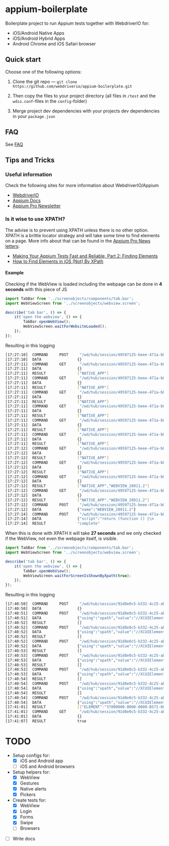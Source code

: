 # appium-boilerplate

Boilerplate project to run Appium tests together with WebdriverIO for:

- iOS/Android Native Apps
- iOS/Android Hybrid Apps
- Android Chrome and iOS Safari browser

## Quick start
Choose one of the following options:

1. Clone the git repo — `git clone https://github.com/webdriverio/appium-boilerplate.git`

2. Then copy the files to your project directory (all files in `/test` and the `wdio.conf`-files in the `config`-folder)

3. Merge project dev dependencies with your projects dev dependencies in your `package.json`

## FAQ
See [FAQ](./docs/FAQ.md)

## Tips and Tricks

### Useful information
Check the following sites for more information about WebdriverIO/Appium
- [WebdriverIO](http://webdriver.io)
- [Appium Docs](http://appium.io/docs/en/about-appium/intro/)
- [Appium Pro Newsletter](http://appiumpro.com)

### Is it wise to use XPATH?
The advise is to prevent using XPATH unless there is no other option. XPATH is a brittle locator strategy and will take some time to find elements on a page.
More info about that can be found in the [Appium Pro News letters](https://appiumpro.com):
- [Making Your Appium Tests Fast and Reliable, Part 2: Finding Elements](https://appiumpro.com/editions/20)
- [How to Find Elements in iOS (Not) By XPath](https://appiumpro.com/editions/8)

#### Example
Checking if the WebView is loaded including the webpage can be done in **4 seconds** with this piece of JS

```js
import TabBar from '../screenobjects/components/tab.bar';
import WebViewScreen from '../screenobjects/webview.screen';

describe('tab bar', () => {
    it('open the webview', () => {
        TabBar.openWebView();
        WebViewScreen.waitForWebsiteLoaded();
    });
});
```

Resulting in this logging

```bash
[17:27:10]  COMMAND     POST     "/wd/hub/session/49597125-beee-471a-b04b-bc2879c56a91/element/18000000-0000-0000-EF70-000000000000/click"
[17:27:10]  DATA                {}
[17:27:11]  COMMAND     GET      "/wd/hub/session/49597125-beee-471a-b04b-bc2879c56a91/contexts"
[17:27:11]  DATA                {}
[17:27:11]  RESULT              ["NATIVE_APP"]
[17:27:11]  COMMAND     GET      "/wd/hub/session/49597125-beee-471a-b04b-bc2879c56a91/contexts"
[17:27:11]  DATA                {}
[17:27:11]  RESULT              ["NATIVE_APP"]
[17:27:11]  COMMAND     GET      "/wd/hub/session/49597125-beee-471a-b04b-bc2879c56a91/contexts"
[17:27:11]  DATA                {}
[17:27:11]  RESULT              ["NATIVE_APP"]
[17:27:11]  COMMAND     GET      "/wd/hub/session/49597125-beee-471a-b04b-bc2879c56a91/contexts"
[17:27:11]  DATA                {}
[17:27:11]  RESULT              ["NATIVE_APP"]
[17:27:11]  COMMAND     GET      "/wd/hub/session/49597125-beee-471a-b04b-bc2879c56a91/contexts"
[17:27:11]  DATA                {}
[17:27:11]  RESULT              ["NATIVE_APP"]
[17:27:11]  COMMAND     GET      "/wd/hub/session/49597125-beee-471a-b04b-bc2879c56a91/contexts"
[17:27:11]  DATA                {}
[17:27:11]  RESULT              ["NATIVE_APP"]
[17:27:12]  COMMAND     GET      "/wd/hub/session/49597125-beee-471a-b04b-bc2879c56a91/contexts"
[17:27:12]  DATA                {}
[17:27:12]  RESULT              ["NATIVE_APP"]
[17:27:12]  COMMAND     GET      "/wd/hub/session/49597125-beee-471a-b04b-bc2879c56a91/contexts"
[17:27:12]  DATA                {}
[17:27:12]  RESULT              ["NATIVE_APP"]
[17:27:12]  COMMAND     GET      "/wd/hub/session/49597125-beee-471a-b04b-bc2879c56a91/contexts"
[17:27:12]  DATA                {}
[17:27:12]  RESULT              ["NATIVE_APP","WEBVIEW_28911.2"]
[17:27:12]  COMMAND     GET      "/wd/hub/session/49597125-beee-471a-b04b-bc2879c56a91/contexts"
[17:27:12]  DATA                {}
[17:27:12]  RESULT              ["NATIVE_APP","WEBVIEW_28911.2"]
[17:27:12]  COMMAND     POST     "/wd/hub/session/49597125-beee-471a-b04b-bc2879c56a91/context"
[17:27:12]  DATA                {"name":"WEBVIEW_28911.2"}
[17:27:14]  COMMAND     POST     "/wd/hub/session/49597125-beee-471a-b04b-bc2879c56a91/execute"
[17:27:14]  DATA                {"script":"return (function () {\n                    return document.readyState;\n                }).apply(null, arguments)","args":[]}
[17:27:14]  RESULT              "complete"
```

When this is done with XPATH it will take **27 seconds** and we only checked if the WebView, not even the webpage itself, is visible.

```js
import TabBar from '../screenobjects/components/tab.bar';
import WebViewScreen from '../screenobjects/webview.screen';

describe('tab bar', () => {
    it('open the webview', () => {
        TabBar.openWebView();
        WebViewScreen.waitForScreenIsShownByXpath(true);
    });
});
```

Resulting in this logging

```bash
[17:40:50]  COMMAND     POST     "/wd/hub/session/91d8e0c5-b332-4c25-ab2f-26cd4999030c/element/18000000-0000-0000-B571-000000000000/click"
[17:40:50]  DATA                {}
[17:40:51]  COMMAND     POST     "/wd/hub/session/91d8e0c5-b332-4c25-ab2f-26cd4999030c/elements"
[17:40:51]  DATA                {"using":"xpath","value":"//XCUIElementTypeOther[@name=\"WEBDRIVER I/O Demo app for the appium-boilerplate   Support\"]/XCUIElementTypeOther/XCUIElementTypeOther/XCUIElementTypeOther/XCUIElementTypeOther/XCUIElementTypeOther/XCUIElementTypeWebView"}
[17:40:52]  RESULT              []
[17:40:52]  COMMAND     POST     "/wd/hub/session/91d8e0c5-b332-4c25-ab2f-26cd4999030c/elements"
[17:40:52]  DATA                {"using":"xpath","value":"//XCUIElementTypeOther[@name=\"WEBDRIVER I/O Demo app for the appium-boilerplate   Support\"]/XCUIElementTypeOther/XCUIElementTypeOther/XCUIElementTypeOther/XCUIElementTypeOther/XCUIElementTypeOther/XCUIElementTypeWebView"}
[17:40:52]  RESULT              []
[17:40:52]  COMMAND     POST     "/wd/hub/session/91d8e0c5-b332-4c25-ab2f-26cd4999030c/elements"
[17:40:52]  DATA                {"using":"xpath","value":"//XCUIElementTypeOther[@name=\"WEBDRIVER I/O Demo app for the appium-boilerplate   Support\"]/XCUIElementTypeOther/XCUIElementTypeOther/XCUIElementTypeOther/XCUIElementTypeOther/XCUIElementTypeOther/XCUIElementTypeWebView"}
[17:40:53]  RESULT              []
[17:40:53]  COMMAND     POST     "/wd/hub/session/91d8e0c5-b332-4c25-ab2f-26cd4999030c/elements"
[17:40:53]  DATA                {"using":"xpath","value":"//XCUIElementTypeOther[@name=\"WEBDRIVER I/O Demo app for the appium-boilerplate   Support\"]/XCUIElementTypeOther/XCUIElementTypeOther/XCUIElementTypeOther/XCUIElementTypeOther/XCUIElementTypeOther/XCUIElementTypeWebView"}
[17:40:53]  RESULT              []
[17:40:53]  COMMAND     POST     "/wd/hub/session/91d8e0c5-b332-4c25-ab2f-26cd4999030c/elements"
[17:40:53]  DATA                {"using":"xpath","value":"//XCUIElementTypeOther[@name=\"WEBDRIVER I/O Demo app for the appium-boilerplate   Support\"]/XCUIElementTypeOther/XCUIElementTypeOther/XCUIElementTypeOther/XCUIElementTypeOther/XCUIElementTypeOther/XCUIElementTypeWebView"}
[17:40:54]  RESULT              []
[17:40:54]  COMMAND     POST     "/wd/hub/session/91d8e0c5-b332-4c25-ab2f-26cd4999030c/elements"
[17:40:54]  DATA                {"using":"xpath","value":"//XCUIElementTypeOther[@name=\"WEBDRIVER I/O Demo app for the appium-boilerplate   Support\"]/XCUIElementTypeOther/XCUIElementTypeOther/XCUIElementTypeOther/XCUIElementTypeOther/XCUIElementTypeOther/XCUIElementTypeWebView"}
[17:40:54]  RESULT              []
[17:40:54]  COMMAND     POST     "/wd/hub/session/91d8e0c5-b332-4c25-ab2f-26cd4999030c/elements"
[17:40:54]  DATA                {"using":"xpath","value":"//XCUIElementTypeOther[@name=\"WEBDRIVER I/O Demo app for the appium-boilerplate   Support\"]/XCUIElementTypeOther/XCUIElementTypeOther/XCUIElementTypeOther/XCUIElementTypeOther/XCUIElementTypeOther/XCUIElementTypeWebView"}
[17:41:01]  RESULT              [{"ELEMENT":"37000000-0000-0000-B571-000000000000"}]
[17:41:01]  COMMAND     GET      "/wd/hub/session/91d8e0c5-b332-4c25-ab2f-26cd4999030c/element/37000000-0000-0000-B571-000000000000/displayed"
[17:41:01]  DATA                {}
[17:41:07]  RESULT              true
```


# TODO
- Setup configs for:
  - [x] iOS and Android app
  - [ ] iOS and Android browsers
- Setup helpers for:
  - [x] WebView
  - [x] Gestures
  - [x] Native alerts
  - [x] Pickers
- Create tests for:
  - [x] WebView
  - [x] Login
  - [x] Forms
  - [x] Swipe
  - [ ] Browsers
- [ ] Write docs
